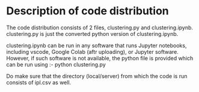 # Description of code distribution

The code distribution consists of 2 files, clustering.py and clustering.ipynb. clustering.py is just the converted python version of clustering.ipynb.

clustering.ipynb can be run in any software that runs Jupyter notebooks, including vscode, Google Colab (aftr uploading), or Jupyter software.
However, if such software is not available, the python file is provided which can be run using :-
python clustering.py

Do make sure that the directory (local/server) from which the code is run consists of ipl.csv as well.
